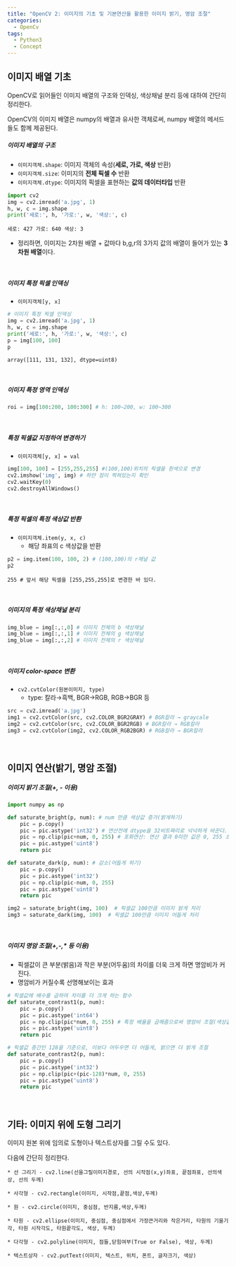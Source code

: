 ```yaml
---
title: "OpenCV 2: 이미지의 기초 및 기본연산을 활용한 이미지 밝기, 명암 조절"
categories:	
  - OpenCv
tags:
  - Python3
  - Concept
---
```


## 이미지 배열 기초

OpenCV로 읽어들인 이미지 배열의 구조와 인덱싱, 색상채널 분리 등에 대하여 간단히 정리한다.

OpenCV의 이미지 배열은 numpy의 배열과 유사한 객체로써, numpy 배열의 메서드들도 함께 제공된다.

##### 이미지 배열의 구조

- `이미지객체.shape`: 이미지 객체의 속성(**세로, 가로, 색상** 반환)
- `이미지객체.size`: 이미지의 **전체 픽셀 수** 반환
- `이미지객체.dtype`: 이미지의 픽셀을 표현하는 **값의 데이터타입** 반환

```python
import cv2
img = cv2.imread('a.jpg', 1)
h, w, c = img.shape
print('세로:', h, '가로:', w, '색상:', c)
```

```
세로: 427 가로: 640 색상: 3
```

- 정리하면, 이미지는 2차원 배열 + 값마다 b,g,r의 3가지 값의 배열이 들어가 있는 **3차원 배열**이다.

<br>

##### 이미지 특정 픽셀 인덱싱

- `이미지객체[y, x]`

```python
# 이미지 특정 픽셀 인덱싱
img = cv2.imread('a.jpg', 1)
h, w, c = img.shape
print('세로:', h, '가로:', w, '색상:', c)
p = img[100, 100]
p
```

```
array([111, 131, 132], dtype=uint8)
```

<br>

##### 이미지 특정 영역 인덱싱

```python
roi = img[100:200, 100:300] # h: 100~200, w: 100~300
```

<br>

##### 특정 픽셀값 지정하여 변경하기

- `이미지객체[y, x] = val`

```python
img[100, 100] = [255,255,255] #(100,100)위치의 픽셀을 흰색으로 변경
cv2.imshow('img', img) # 하얀 점이 찍혀있는지 확인
cv2.waitKey(0)
cv2.destroyAllWindows()
```

<br>

##### 특정 픽셀의 특정 색상값 반환

- `이미지객체.item(y, x, c)`
  - 해당 좌표의 c 색상값을 반환

```python
p2 = img.item(100, 100, 2) # (100,100)의 r채널 값
p2
```

```
255 # 앞서 해당 픽셀을 [255,255,255]로 변경한 바 있다.
```

<br>

##### 이미지의 특정 색상채널 분리

```python
img_blue = img[:,:,0] # 이미지 전체의 b 색상채널
img_blue = img[:,:,1] # 이미지 전체의 g 색상채널
img_blue = img[:,:,2] # 이미지 전체의 r 색상채널
```

<br>

##### 이미지 color-space 변환

- `cv2.cvtColor(원본이미지, type)`
  - type: 칼라→흑백, BGR→RGB, RGB→BGR 등

```python
src = cv2.imread('a.jpg')
img1 = cv2.cvtColor(src, cv2.COLOR_BGR2GRAY) # BGR칼라 → graycale
img2 = cv2.cvtColor(src, cv2.COLOR_BGR2RGB) # BGR칼라 → RGB칼라
img3 = cv2.cvtColor(img2, cv2.COLOR_RGB2BGR) # RGB칼라 → BGR칼라
```

<br>

## 이미지 연산(밝기, 명암 조절)

##### 이미지 밝기 조절(+, - 이용)

```python
import numpy as np

def saturate_bright(p, num): # num 만큼 색상값 증가(밝게하기)
    pic = p.copy()
    pic = pic.astype('int32') # 연산전에 dtype을 32비트짜리로 넉넉하게 바꾼다.
    pic = np.clip(pic+num, 0, 255) # 포화연산: 연산 결과 0미만 값은 0, 255 초과 값은 255로 변경
    pic = pic.astype('uint8')
    return pic

def saturate_dark(p, num): # 감소(어둡게 하기)
    pic = p.copy()
    pic = pic.astype('int32')
    pic = np.clip(pic-num, 0, 255)
    pic = pic.astype('uint8')
    return pic
```

```python
img2 = saturate_bright(img, 100)  # 픽셀값 100만큼 이미지 밝게 처리
img3 = saturate_dark(img, 100)  # 픽셀값 100만큼 이미지 어둡게 처리
```

<br>

##### 이미지 명암 조절(+,-,* 등 이용)

- 픽셀값이 큰 부분(밝음)과 작은 부분(어두움)의 차이를 더욱 크게 하면 명암비가 커진다.
- 명암비가 커질수록 선명해보이는 효과

```python
# 픽셀값에 배수를 곱하여 차이를 더 크게 하는 함수
def saturate_contrast1(p, num):
    pic = p.copy()
    pic = pic.astype('int64')
    pic = np.clip(pic*num, 0, 255) # 특정 배율을 곱해줌으로써 명암비 조절(색상값 증폭)
    pic = pic.astype('uint8')
    return pic

# 픽셀값 중간인 128을 기준으로, 이보다 어두우면 더 어둡게, 밝으면 더 밝게 조절
def saturate_contrast2(p, num):
    pic = p.copy()
    pic = pic.astype('int32')
    pic = np.clip(pic+(pic-128)*num, 0, 255)
    pic = pic.astype('uint8')
    return pic
```

<br>

## 기타: 이미지 위에 도형 그리기

이미지 원본 위에 임의로 도형이나 텍스트상자를 그릴 수도 있다.

다음에 간단히 정리한다.

```
* 선 그리기 - cv2.line(선을그릴이미지경로, 선의 시작점(x,y)좌표, 끝점좌표, 선의색상, 선의 두께)

* 사각형 - cv2.rectangle(이미지, 시작점,끝점,색상,두께)

* 원 - cv2.circle(이미지, 중심점, 반지름,색상,두께)

* 타원 - cv2.ellipse(이미지, 중심점, 중심점에서 가장큰거리와 작은거리, 타원의 기울기 각, 타원 시작각도, 타원끝각도, 색상, 두께)

* 다각형 - cv2.polyline(이미지, 점들,닫힘여부(True or False), 색상, 두께)

* 텍스트상자 - cv2.putText(이미지, 텍스트, 위치, 폰트, 글자크기, 색상)
```









